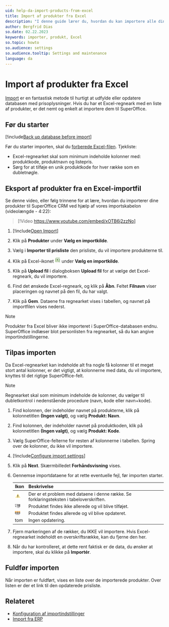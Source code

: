 ```yaml
---
uid: help-da-import-products-from-excel
title: Import af produkter fra Excel
description: "I denne guide lærer du, hvordan du kan importere alle dine produkter, beskrivelser og produktkoder."
author: Bergfrid Dias
so.date: 02.22.2023
keywords: importer, produkt, Excel
so.topic: howto
so.audience: settings
so.audience.tooltip: Settings and maintenance
language: da
---
```


# Import af produkter fra Excel

[Import][2] er en fantastisk metode til hurtigt at udfylde eller opdatere databasen med prisoplysninger. Hvis du har et Excel-regneark med en liste af produkter, er det nemt og enkelt at importere dem til SuperOffice.

## Før du starter

[!include[Back up database before import](includes/caution-backup-before-import.md)]

Før du starter importen, skal du [forberede Excel-filen][1]. Tjekliste:

* Excel-regnearket skal som minimum indeholde kolonner med: produktkode, produktnavn og listepris.
* Sørg for at tilføje en unik produktkode for hver række som en dubletnøgle.

## Eksport af produkter fra en Excel-importfil

Se denne video, eller følg trinnene for at lære, hvordan du importerer dine produkter til SuperOffice CRM ved hjælp af vores importskabelon (videolængde - 4:22):

<!-- markdownlint-disable-next-line MD034 DOCSMD007 -->
> [!Video https://www.youtube.com/embed/xOTB6j2zzNo]

1. [!include[Open Import](includes/open-import.md)]

2. Klik på **Produkter** under **Vælg en importkilde**.

3. Vælg i **Importer til prisliste** den prisliste, du vil importere produkterne til.

4. Klik på Excel-ikonet ![icon][img1] under **Vælg en importkilde**.

5. Klik på **Upload fil** i dialogboksen **Upload fil** for at vælge det Excel-regneark, du vil importere.

6. Find det ønskede Excel-regneark, og klik på **Åbn**. Feltet **Filnavn** viser placeringen og navnet på den fil, du har valgt.

7. Klik på **Gem**. Dataene fra regnearket vises i tabellen, og navnet på importfilen vises nederst.

> [!NOTE]
> Produkter fra Excel bliver ikke importeret i SuperOffice-databasen endnu. SuperOffice indlæser blot personlisten fra regnearket, så du kan angive importindstillingerne.

## Tilpas importen

Da Excel-regnearket kan indeholde alt fra nogle få kolonner til et meget stort antal kolonner, er det vigtigt, at kolonnerne med data, du vil importere, knyttes til det rigtige SuperOffice-felt.

> [!NOTE]
> Regnearket skal som minimum indeholde de kolonner, du vælger til dubletkontrol i nedenstående procedure (navn, kode eller navn+kode).

1. Find kolonnen, der indeholder navnet på produkterne, klik på kolonnetitlen **(Ingen valgt)**, og vælg **Produkt: Navn**.

2. Find kolonnen, der indeholder navnet på produktkoden, klik på kolonnetitlen **(Ingen valgt)**, og vælg **Produkt: Kode**.

3. Vælg SuperOffice-felterne for resten af kolonnerne i tabellen. Spring over de kolonner, du ikke vil importere.

4. [!include[Configure import settings](includes/configure-import-settings.md)]

5. Klik på **Next**. Skærmbilledet **Forhåndsvisning** vises.

6. Gennemse importdataene for at rette eventuelle fejl, før importen starter.

    | Ikon | Beskrivelse |
    |---|---|
    | ![icon][img2] | Der er et problem med dataene i denne række. Se forklaringsteksten i tabeloverskriften. |
    | ![icon][img3] | Produktet findes ikke allerede og vil blive tilføjet. |
    | ![icon][img4] | Produktet findes allerede og vil blive opdateret. |
    | tom | Ingen opdatering. |

7. Fjern markeringen af de rækker, du IKKE vil importere. Hvis Excel-regnearket indeholdt en overskriftsrække, kan du fjerne den her.

8. Når du har kontrolleret, at dette rent faktisk er de data, du ønsker at importere, skal du klikke på **Importér**.

## Fuldfør importen

Når importen er fuldført, vises en liste over de importerede produkter. Over listen er der et link til den opdaterede prisliste.

## Relateret

* [Konfiguration af importindstillinger][3]
* [Import fra ERP][6]

<!-- Referenced links -->
[1]: create-import-file.md
[2]: index.md
[3]: configure-import-settings.md
[6]: import-from-erp.md

<!-- Referenced images -->
[img1]: ../../../../media/icons/admin/import-excel-small.png
[img2]: ../../../../../common/icons/warning.png
[img3]: ../../../../media/icons/admin/import-preview-icon-product-new.png
[img4]: ../../../../media/icons/admin/import-preview-icon-product-changed.png
